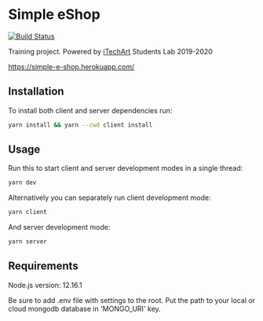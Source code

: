# Simple eShop

[![Build Status](https://travis-ci.org/f0ll0wthewhiterabbit/simple-eshop.svg?branch=master)](https://travis-ci.org/f0ll0wthewhiterabbit/simple-eshop)

Training project. Powered by [iTechArt](https://itechart.by) Students Lab 2019-2020

https://simple-e-shop.herokuapp.com/

## Installation

To install both client and server dependencies run:

```bash
yarn install && yarn --cwd client install
```

## Usage

Run this to start client and server development modes in a single thread:

```bash
yarn dev
```

Alternatively you can separately run client development mode:

```bash
yarn client
```

And server development mode:

```bash
yarn server
```

## Requirements

Node.js version: 12.16.1

Be sure to add .env file with settings to the root. Put the path to your local or cloud mongodb database in 'MONGO_URI' key.
